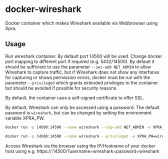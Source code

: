 # docker-wireshark

Docker container which makes Wireshark available via Webbrowser using Xpra.

## Usage

Run wireshark container. By default port 14500 will be used. Change docker port mapping to different port if required (e.g. 5432/14500). By default it should be sufficient to use the parameter `--sec-add NET_ADMIN` to allow Wireshark to capture traffic, but if Wireshark does not show any interfaces for capturing or shows permission errors, docker must be run with the parameter `--privileged` which grants extended privileges to the container but should be avoided if possible for security reasons.

By default, the container uses a self-signed certificate to offer SSL.

By default, Wireshark can only be accessed using a password. The default password is `wireshark`, but can be changed by setting the environment variable XPRA_PW.

```bash
docker run -p 14500:14500 --name wireshark --cap-add NET_ADMIN -e XPRA_PW=wireshark ffeldhaus/wireshark
```

```bash
docker run -p 14500:14500 --name wireshark --privileged -e XPRA_PW=wireshark ffeldhaus/wireshark
```

Access Wireshark via the browser using the IP/Hostname of your docker host using e.g.
https://<yourhostname>:14500/?username=wireshark=password=wireshark
